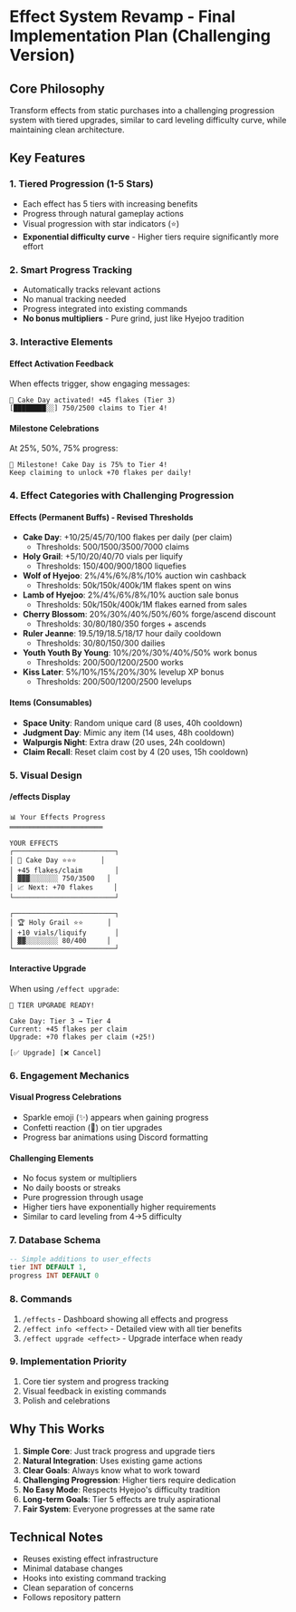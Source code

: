 # Effect System Revamp - Final Implementation Plan (Challenging Version)

## Core Philosophy
Transform effects from static purchases into a challenging progression system with tiered upgrades, similar to card leveling difficulty curve, while maintaining clean architecture.

## Key Features

### 1. **Tiered Progression (1-5 Stars)**
- Each effect has 5 tiers with increasing benefits
- Progress through natural gameplay actions
- Visual progression with star indicators (⭐)
- **Exponential difficulty curve** - Higher tiers require significantly more effort

### 2. **Smart Progress Tracking**
- Automatically tracks relevant actions
- No manual tracking needed
- Progress integrated into existing commands
- **No bonus multipliers** - Pure grind, just like Hyejoo tradition

### 3. **Interactive Elements**

#### Effect Activation Feedback
When effects trigger, show engaging messages:
```
🍰 Cake Day activated! +45 flakes (Tier 3)
[████████░░] 750/2500 claims to Tier 4!
```

#### Milestone Celebrations
At 25%, 50%, 75% progress:
```
🎉 Milestone! Cake Day is 75% to Tier 4!
Keep claiming to unlock +70 flakes per daily!
```

### 4. **Effect Categories with Challenging Progression**

#### Effects (Permanent Buffs) - Revised Thresholds
- **Cake Day**: +10/25/45/70/100 flakes per daily (per claim)
  - Thresholds: 500/1500/3500/7000 claims
- **Holy Grail**: +5/10/20/40/70 vials per liquify
  - Thresholds: 150/400/900/1800 liquefies
- **Wolf of Hyejoo**: 2%/4%/6%/8%/10% auction win cashback
  - Thresholds: 50k/150k/400k/1M flakes spent on wins
- **Lamb of Hyejoo**: 2%/4%/6%/8%/10% auction sale bonus
  - Thresholds: 50k/150k/400k/1M flakes earned from sales
- **Cherry Blossom**: 20%/30%/40%/50%/60% forge/ascend discount
  - Thresholds: 30/80/180/350 forges + ascends
- **Ruler Jeanne**: 19.5/19/18.5/18/17 hour daily cooldown
  - Thresholds: 30/80/150/300 dailies
- **Youth Youth By Young**: 10%/20%/30%/40%/50% work bonus
  - Thresholds: 200/500/1200/2500 works
- **Kiss Later**: 5%/10%/15%/20%/30% levelup XP bonus
  - Thresholds: 200/500/1200/2500 levelups

#### Items (Consumables)
- **Space Unity**: Random unique card (8 uses, 40h cooldown)
- **Judgment Day**: Mimic any item (14 uses, 48h cooldown)
- **Walpurgis Night**: Extra draw (20 uses, 24h cooldown)
- **Claim Recall**: Reset claim cost by 4 (20 uses, 15h cooldown)

### 5. **Visual Design**

#### /effects Display
```
📊 Your Effects Progress
═══════════════════════

YOUR EFFECTS
┌─────────────────────────┐
│ 🍰 Cake Day ⭐⭐⭐      │
│ +45 flakes/claim        │
│ ▓▓▓░░░░░░░ 750/3500   │
│ 📈 Next: +70 flakes     │
└─────────────────────────┘

┌─────────────────────────┐
│ 🏆 Holy Grail ⭐⭐      │
│ +10 vials/liquify       │
│ ▓▓░░░░░░░░ 80/400     │
└─────────────────────────┘
```

#### Interactive Upgrade
When using `/effect upgrade`:
```
🎊 TIER UPGRADE READY!

Cake Day: Tier 3 → Tier 4
Current: +45 flakes per claim
Upgrade: +70 flakes per claim (+25!)

[✅ Upgrade] [❌ Cancel]
```

### 6. **Engagement Mechanics**

#### Visual Progress Celebrations
- Sparkle emoji (✨) appears when gaining progress
- Confetti reaction (🎊) on tier upgrades
- Progress bar animations using Discord formatting

#### Challenging Elements
- No focus system or multipliers
- No daily boosts or streaks
- Pure progression through usage
- Higher tiers have exponentially higher requirements
- Similar to card leveling from 4→5 difficulty

### 7. **Database Schema**
```sql
-- Simple additions to user_effects
tier INT DEFAULT 1,
progress INT DEFAULT 0
```

### 8. **Commands**
1. `/effects` - Dashboard showing all effects and progress
2. `/effect info <effect>` - Detailed view with all tier benefits
3. `/effect upgrade <effect>` - Upgrade interface when ready

### 9. **Implementation Priority**
1. Core tier system and progress tracking
2. Visual feedback in existing commands
3. Polish and celebrations

## Why This Works

1. **Simple Core**: Just track progress and upgrade tiers
2. **Natural Integration**: Uses existing game actions
3. **Clear Goals**: Always know what to work toward
4. **Challenging Progression**: Higher tiers require dedication
5. **No Easy Mode**: Respects Hyejoo's difficulty tradition
6. **Long-term Goals**: Tier 5 effects are truly aspirational
7. **Fair System**: Everyone progresses at the same rate

## Technical Notes
- Reuses existing effect infrastructure
- Minimal database changes
- Hooks into existing command tracking
- Clean separation of concerns
- Follows repository pattern